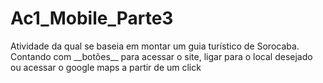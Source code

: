 # Ac1_Mobile_Parte3

<p> Atividade da qual se baseia em montar um guia turístico de Sorocaba.
Contando com __botões__ para acessar o site, ligar para o local desejado ou acessar o google maps a partir de um click</p>
